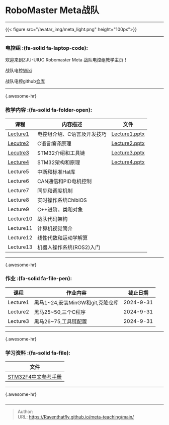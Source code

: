 # RoboMaster Meta战队

---

{{&lt; figure src=&#34;/avatar_img/meta_light.png&#34; height=&#34;100px&#34;&gt;}}

[//]: # ({{&lt; svg name=&#34;zju&#34; size=100 &gt;}})

[//]: # ({.float-left})

[//]: # ({{&lt; svg name=&#34;uiuc&#34; size=90 &gt;}})

[//]: # ({.custom-float-left})

---

### 电控组 :(fa-solid fa-laptop-code):

欢迎来到ZJU-UIUC Robomaster Meta 战队电控组教学主页！

战队电控[Wiki](https://github.com/Meta-Team/Meta-Embedded/wiki)

战队电控github[仓库](https://github.com/Meta-Team/Meta-Embedded/)



---
{.awesome-hr}

### 教学内容 :(fa-solid fa-folder-open):

| 课程                          | 内容描述            | 文件                                                  |
|-----------------------------|-----------------|-----------------------------------------------------|
| [Lecture1](/posts/574de11/) | 电控组介绍、C语言及开发技巧  | [Lecture1.pptx](/files/meta-teaching/Lecture1.pptx) |
| [Lecutre2](/posts/bd7db78/) | C语言编译原理         | [Lecture2.pptx](/files/meta-teaching/Lecture2.pptx) |
| [Lecutre3](/posts/2e8f072/) | STM32介绍和工具链     | [Lecture3.pptx](/files/meta-teaching/Lecture3.pptx) |
| [Lecture4](/posts/b1d97c9/) | STM32架构和原理      | [Lecture4.pptx](/files/meta-teaching/Lecture4.pptx) |
| Lecture5                    | 中断和标准Hal库       |                                                     |
| Lecture6                    | CAN通信和PID电机控制   |                                                     |
| Lecture7                    | 同步和调度机制         |                                                     |
| Lecture8                    | 实时操作系统ChibiOS   |                                                     |
| Lecture9                    | C&#43;&#43;进阶，类和对象      |                                                     |
| Lecture10                   | 战队代码架构          |                                                     |
| Lecture11                   | 计算机视觉简介         |                                                     |
| Lecture12                   | 线性代数和运动学解算      |
| Lecture13                   | 机器人操作系统(ROS2)入门 |                                                     |

---
{.awesome-hr}

### 作业 :(fa-solid fa-file-pen):

| 课程       | 作业内容                    | 截止日期      |
|----------|-------------------------|-----------|
| Lecture1 | 黑马1~24,安装MinGW和git,克隆仓库 | 2024-9-31 |
| Lecture2 | 黑马25~50,三个C程序           | 2024-9-31 |
| Lecture3 | 黑马26~75,工具链配置           | 2024-9-31 |
---
{.awesome-hr}

### 学习资料 :(fa-solid fa-file):

| 文件                |
|-------------------|
| [STM32F4中文参考手册](https://github.com/Meta-Team/Datasheets/blob/master/STM32F4/STM32F4xx%E4%B8%AD%E6%96%87%E5%8F%82%E8%80%83%E6%89%8B%E5%86%8C.pdf) |

---
{.awesome-hr}

###


---

> Author:   
> URL: https://Raventhatfly.github.io/meta-teaching/main/  

